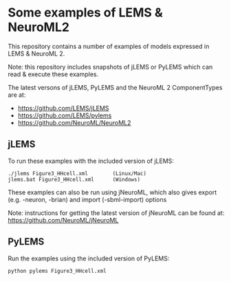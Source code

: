 Some examples of LEMS & NeuroML2
================================

This repository contains a number of examples of models expressed in LEMS & NeuroML 2.

Note: this repository includes snapshots of jLEMS or PyLEMS which can read & execute these examples.

The latest versons of jLEMS, PyLEMS and the NeuroML 2 ComponentTypes are at:
* https://github.com/LEMS/jLEMS
* https://github.com/LEMS/pylems
* https://github.com/NeuroML/NeuroML2

jLEMS
-----

To run these examples with the included version of jLEMS:

    ./jlems Figure3_HHcell.xml        (Linux/Mac)
    jlems.bat Figure3_HHcell.xml      (Windows)

These examples can also be run using jNeuroML, which also gives export (e.g. 
-neuron, -brian) and import (-sbml-import) options

Note: instructions for getting the latest version of jNeuroML can be found at: 
https://github.com/NeuroML/jNeuroML


PyLEMS
------

Run the examples using the included version of PyLEMS:

    python pylems Figure3_HHcell.xml


